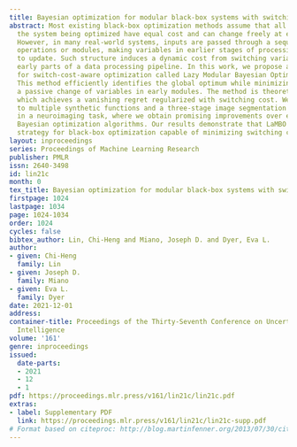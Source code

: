 ```yaml
---
title: Bayesian optimization for modular black-box systems with switching costs
abstract: Most existing black-box optimization methods assume that all variables in
  the system being optimized have equal cost and can change freely at each iteration.
  However, in many real-world systems, inputs are passed through a sequence of different
  operations or modules, making variables in earlier stages of processing more costly
  to update. Such structure induces a dynamic cost from switching variables in the
  early parts of a data processing pipeline. In this work, we propose a new algorithm
  for switch-cost-aware optimization called Lazy Modular Bayesian Optimization (LaMBO).
  This method efficiently identifies the global optimum while minimizing cost through
  a passive change of variables in early modules. The method is theoretically grounded
  which achieves a vanishing regret regularized with switching cost. We apply LaMBO
  to multiple synthetic functions and a three-stage image segmentation pipeline used
  in a neuroimaging task, where we obtain promising improvements over existing cost-aware
  Bayesian optimization algorithms. Our results demonstrate that LaMBO is an effective
  strategy for black-box optimization capable of minimizing switching costs.
layout: inproceedings
series: Proceedings of Machine Learning Research
publisher: PMLR
issn: 2640-3498
id: lin21c
month: 0
tex_title: Bayesian optimization for modular black-box systems with switching costs
firstpage: 1024
lastpage: 1034
page: 1024-1034
order: 1024
cycles: false
bibtex_author: Lin, Chi-Heng and Miano, Joseph D. and Dyer, Eva L.
author:
- given: Chi-Heng
  family: Lin
- given: Joseph D.
  family: Miano
- given: Eva L.
  family: Dyer
date: 2021-12-01
address:
container-title: Proceedings of the Thirty-Seventh Conference on Uncertainty in Artificial
  Intelligence
volume: '161'
genre: inproceedings
issued:
  date-parts:
  - 2021
  - 12
  - 1
pdf: https://proceedings.mlr.press/v161/lin21c/lin21c.pdf
extras:
- label: Supplementary PDF
  link: https://proceedings.mlr.press/v161/lin21c/lin21c-supp.pdf
# Format based on citeproc: http://blog.martinfenner.org/2013/07/30/citeproc-yaml-for-bibliographies/
---
```

